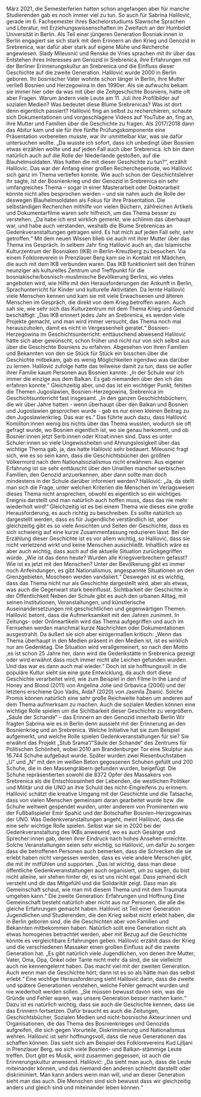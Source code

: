 März 2021, die Semesterferien hatten schon angefangen aber für manche Studierenden gab es noch immer viel zu tun. So auch für Sabrina Halilović, gerade im 6. Fachsemester ihres Bachelorstudiums Slawische Sprachen und Literatur, mit Erziehungswissenschaften im Zweifach an der Humboldt Universität in Berlin. Als Teil einer jüngeren Generation Bosniak:innen in Berlin engagiert sie sich stark mit dem Erinnern an den Krieg und Genozid in Srebrenica, war dafür aber stark auf eigene Mühe und Recherche angewiesen. Slady Mileusnić und Renske de Vries sprachen mit ihr über das Entstehen ihres Interesses am Genozid in Srebrenica, ihre Erfahrungen mit der Berliner Erinnerungskultur an Srebrenica und die Einfluss dieser Geschichte auf die zweite Generation. 
Halilović wurde 2000 in Berlin geboren. Ihr bosnischer Vater wohnte schon länger in Berlin, ihre Mutter verließ Bosnien und Herzegowina in den 1990er. Als sie aufwuchs bekam sie immer hier oder da was mit über die Zeitgeschichte Bosniens, hatte oft aber Fragen. Warum ändern viele Leute am 11. Juli ihre Profilbilder auf sozialen Medien? Was bedeutet diese Blume Srebrenicas? Was ist dort denn eigentlich passiert? Halilović fing an selbst zu recherchieren, schaute sich Dokumentationen und vorgeschlagene Videos auf YouTube an, fing an, ihre Mutter und Familien über die Geschichte zu fragen. Als 2017/2018 dann das Abitur kam und sie für ihre fünfte Prüfungskomponente eine Präsentation vorbereiten musste, war ihr unmittelbar klar, was sie dafür untersuchen wollte. „Da wusste ich sofort, dass ich unbedingt über Bosnien etwas erzählen wollte und auf jeden Fall auch über Srebrenica. Ich bin dann natürlich auch auf die Rolle der Niederlande gestoßen, auf die Blauhelmsoldaten. Was hatten die mit dieser Geschichte zu tun?“, erzählt Halilovic. Das war der Anfang einer großen Rechercheperiode, wo Halilović sich ganz im Thema vertiefen konnte. Wie auch schon der Geschichtslehrer ihr sagte, ist der Bosnienkrieg und der Genozid in Srebrenica ein sehr umfangreiches Thema – sogar in einer Masterarbeit oder Doktorarbeit könnte nicht alles besprochen werden – und sie nahm auch die Rolle der deswegen Blauhelmsoldaten als Fokus für ihre Präsentation. Die selbständigen Recherchen mithilfe von vielen Büchern, zählreichen Artikels und Dokumentarfilme waren sehr hilfreich, um das Thema besser zu verstehen. „Da habe ich erst wirklich gemerkt, wie schlimm das überhaupt war, und habe auch verstanden, weshalb die Blume Srebrenicas an Gedenkveranstaltungen getragen wird. Es hat mich auf jeden Fall sehr, sehr getroffen.“ Mit dem neuen Wissen blieb sie auch mit ihrer Mutter über das Thema ins Gespräch. 
In selbem Jahr fing Halilović auch an, das Islamische Kulturzentrum der Bosniaken (IKB) in Berlin-Kreuzberg zu besuchen. Via einem Folkloreverein in Prenzlauer Berg kam sie in Kontakt mit Mädchen, die auch mit dem IKB verbunden waren. Das IKB funktioniert seit den frühen neunziger als kulturelles Zentrum und Treffpunkt für die bosniakische/bosnisch-muslimische Bevölkerung Berlins, wo vieles angeboten wird, wie Hilfe mit den Herausforderungen der Ankunft in Berlin, Sprachunterricht für Kinder und kulturelle Aktivitäten. Da lernte Halilović viele Menschen kennen und kam sie mit viele Erwachsenen und älteren Menschen im Gespräch, die direkt von dem Krieg betroffen waren. Auch sah sie, wie sehr sich das Kulturzentrum mit dem Thema Krieg und Genozid beschäftigt: „Das IKB erinnert jedes Jahr an Srebrenica, es werden viele Projekte gemacht, und man wird immer versucht, das Thema noch mal herauszuholen, damit es nicht in Vergessenheit geratet.“ 
Bosnien-Herzegowina im Geschichtsunterricht: enttäuschend abwesend
Halilović hätte sich aber gewünscht, schon früher und nicht nur von sich selbst aus über die Geschichte Bosniens zu erfahren. Abgesehen von ihren Familien und Bekannten von den sie Stück für Stück ein bisschen über die Geschichte mitbekam, gab es wenig Möglichkeiten irgendwo was darüber zu lernen. Halilović zufolge hatte das teilweise damit zu tun, dass sie außer ihrer Familie kaum Personen aus Bosnien kannte: „In der Schule war ich immer die einzige aus dem Balkan. Es gab niemanden über den ich das erfahren konnte.“ Gleichzeitig aber, und das ist ein wichtiger Punkt, fehlten die Themen Jugoslawien, Bosnien-Herzegowina, Srebrenica im Geschichtsunterricht fast insgesamt. „In den ganzen Geschichtsbüchern, die wir über Jahre hatten - wenn überhaupt über den Balkan und Bosnien und Jugoslawien gesprochen wurde - gab es nur einen kleinen Beitrag zu den Jugoslawienkrieg. Das war es.“ Das führte auch dazu, dass Halilović Komiliton:innen wenig bis nichts über das Thema wussten, wodurch sie oft gefragt wurde, wo Bosnien eigentlich ist, wo sie genau herkommt, und ob Bosnier:innen jetzt Serb:innen oder Kroat:innen sind. Dass es unter Schuler:innen so viele Ungewissheiten und Ahnungslosigkeit über das wichtige Thema gab, ja, das hatte Halilović sehr bedauert. Mileusnić fragt sich, wie es so sein kann, dass die Geschichtsbücher den größten Völkermord nach dem Nationalsozialismus nicht erwähnen. Aus eigener Erfahrung ist sie sehr enttäuscht über den Unwillen mancher serbischen Familien, den Genozid anzuerkennen, aber dann sollte man doch mindestens in der Schule darüber informiert werden? Halilović: „Ja, da stellt man sich die Frage, unter welchen Kriterien die Menschen im Verlagswesen dieses Thema nicht ansprechen, obwohl es eigentlich so ein wichtiges Ereignis darstellt und man natürlich auch hoffen muss, dass das nie mehr wiederholt wird!“ Gleichzeitig ist es bei einem Thema wie dieses eine große Herausforderung, es auch richtig zu beschreiben. Es sollte natürlich so dargestellt werden, dass es für Jugendliche verständlich ist, aber gleichzeitig gibt es so viele Ansichten und Seiten der Geschichte, dass es sich schwierig auf eine kurze Zusammenfassung reduzieren lässt. Bei der Erzählung dieser Geschichte ist es vor allem wichtig, so Halilović, dass sie nicht verletzend wirkt und keine Menschen ausschließt. Inhaltlich wäre es aber auch wichtig, dass auch auf die aktuelle Situation zurückgegriffen würde. „Wie ist das denn heute? Wurden alle Kriegsverbrechern gefasst? Wie ist es jetzt mit den Menschen? Unter der Bevölkerung gibt es immer noch Anfeindungen, es gibt Nationalismus, angespannte Situationen an den Grenzgebieten, Moscheen werden vandaliert.“ Deswegen ist es wichtig, dass das Thema nicht nur als Geschichte dargestellt wird, aber als etwas, was auch die Gegenwart stark beeinflusst. 
Sichtbarkeit der Geschichte in der Öffentlichkeit
Neben der Schule gibt es auch den urbanen Alltag, mit seinen Institutionen, Veranstaltungen, und künstlerische Auseinandersetzungen mit geschichtlichen und gegenwärtigen Themen. Halilović betont, dass die Aufmerksamkeit mit den Jahren zunimmt. In Zeitungs- oder Onlineartikeln wird das Thema aufgegriffen und auch im Fernsehen werden manchmal kurze Nachrichten oder Dokumentationen ausgestrahlt. Da äußert sie sich aber einigermaßen kritisch: „Wenn das Thema überhaupt in den Medien präsent in den Medien ist, ist es wirklich nur am Gedenktag. Die Situation wird verallgemeinert, so nach den Motto ‚es ist schon 25 Jahre her, dann wird die Gedenkstätte in Srebrenica gezeigt oder wird erwähnt dass noch immer nicht alle Leichen gefunden wurden. Und das war es dann auch mal wieder.“ Doch ist sie hoffnungsvoll: in die populäre Kultur sieht sie eine gute Entwicklung, da auch dort diese Geschichte verarbeitet wird, wie zum Beispiel in den Filme In the Land of Honey and Blood (2011) von Angelina Jolie und Grbavica (2006) und der letztens erschiene Quo Vadis, Aida? (2020) von Jasmila Žbanić. Solche Promis können natürlich eine sehr große Reichweite haben um anderen auf dem Thema aufmerksam zu machen. Auch die sozialen Medien können eine wichtige Rolle spielen um die Sichtbarkeit dieser Geschichte zu vergrößern.
„Säule der Schande“ – das Erinnern an den Genozid innerhalb Berlin
Wir fragten Sabrina wie es in Berlin denn aussieht mit der Erinnerung an den Bosnienkrieg und an Srebrenica. Welche Initiative hat sie zum Beispiel aufgemerkt, und welche Rolle spielen Gedenkveranstaltungen für sie? Sie erwähnt das Projekt „Stub Srama“/“Säule der Schande“ des Zentrums für Politischen Schönheit, wobei 2010 am Brandenburger Tor eine Skulptur aus 16.744 Schuhe aufgebaut wurde. Später wurden zwei Riesenbuchstaben „U“ und „N“ mit den im weißen Beton gegossenen Schuhen gefüllt und 200 Schuhe, die in den Massengräbern gefunden wurden, beigefügt. Die Schuhe repräsentierten sowohl die 8372 Opfer des Massakers von Srebrenica als die Entschlossenheit der Lebenden, die westlichen Politiker und Militär und die UNO an ihre Schuld des nicht-Eingreifens zu erinnern. Halilović schätzt die kreative Umgang mit der Geschichte und die Tatsache, dass von vielen Menschen gemeinsam daran gearbeitet wurde bzw. die Schuhe weltweit gespendet wurden, unter anderem von Prominenten wie der Fußballspieler Emir Spahić und der Botschafter Bosnien-Herzegowinas der UNO. Was Gedenkveranstaltungen angeht, meint Halilović, dass die eine sehr wichtige Rolle spielen. Selbst war sie in 2020 bei der Gedenkveranstaltung des IKBs anwesend, wo es auch Gesänge und Sprecher:innen gab, deren ihrer Eindruck nach hohes Ansehen erreichte. Solche Veranstaltungen seien sehr wichtig, so Halilović, um dafür zu sorgen dass die betroffenen Personen auch bemerken, dass die Schrecken die sie erlebt haben nicht vergessen werden, dass es viele andere Menschen gibt, die mit ihr mitfühlen und supporten. „Das ist wichtig, dass man diese öffentliche Gedenkveranstaltungen auch organisiert, um zu sagen, du bist nicht alleine, wir stehen hinter dir, es ist uns nicht egal. Dass jemand dich versteht und dir das Mitgefühl und die Solidarität zeigt. Dass man als Gemeinschaft schaut, wie man mit diesem Thema und mit dem Traumata umgehen kann.“
Die zweite Generation: Erfahrungen und Hoffnung
Eine Gemeinschaft besteht natürlich aber nicht aus nur Personen, die alle die gleiche Erfahrungen gemacht haben. Halilović ist Teil einer Generation Jugendlichen und Studierenden, die den Krieg selbst nicht erlebt haben, die in Berlin geboren sind, die die Geschichten aber von Familien und Bekannten mitbekommen haben. Natürlich sollt eine Generation nicht als etwas homogenes betrachtet werden, aber mit Bezug auf die Geschichte könnte es vergleichbare Erfahrungen geben. Halilović erzählt dass der Krieg und die verschiedenen Massaker einen großen Einfluss auf die zweite Generation hat. „Es gibt natürlich viele Jugendlichen, von denen ihre Mutter, Vater, Oma, Opa, Onkel oder Tante nicht mehr da sind, die sie vielleicht auch nie kennengelernt haben. Das macht viel mit der zweiten Generation. Auch wenn man die Geschichte hört; dann ist es so als hätte man das selbst erlebt.“ Eine wichtige Herausforderung sieht Halilović darin, dass die zweite und spätere Generationen verstehen, welche Fehler gemacht wurden und nie wiederholt werden sollen. „Sie müssen bewusst davon sein, was die Gründe und Fehler waren, was unsere Generation besser machen kann.“ Dazu ist es natürlich wichtig, dass sie auch die Geschichte kennen, dass sie das Erinnern fortsetzen. Dafür braucht es auch die Zeitungen, Geschichtsbücher, Sozialen Medien und nicht-bosnische Akteur:innen und Organisationen, die das Thema des Bosnienkrieges und Genozids aufgreifen, die sich gegen Vorurteile, Diskriminierung und Nationalismus wehren. 
Halilović ist sehr hoffnungsvoll, dass die neue Generationen das schaffen können. Das sieht sich am Beispiel des Folklorevereins Kud Ljiljani in Prenzlauer Berg, wo sich viele Bosnien- und Balkan-stämmige Leute treffen. Dort gibt es Musik, wird zusammen gegessen, ist auch die Erinnerungskultur anwesend. Halilović: „Da sieht man auch, dass die Leute miteinander können, und das niemand den anderen schlecht darstellt oder diskriminiert. Man kann anders wenn man will, und an dieser Generation sieht man das auch. Die Menschen sind sich bewusst dass wir gleichzeitig anders und gleich sind und miteinander leben können.“ 
